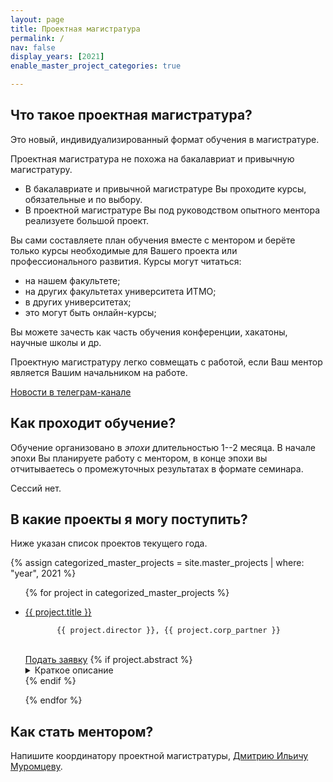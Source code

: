 ```yaml
---
layout: page
title: Проектная магистратура
permalink: /
nav: false
display_years: [2021]
enable_master_project_categories: true

---
```



## Что такое проектная магистратура?

Это новый, индивидуализированный формат обучения в магистратуре. 

Проектная магистратура не похожа на бакалавриат и привычную магистратуру. 

- В бакалавриате и привычной магистратуре Вы проходите курсы, обязательные и по выбору.
- В проектной магистратуре Вы под руководством опытного ментора реализуете большой проект. 

Вы сами составляете план обучения вместе с ментором и берёте только курсы необходимые для Вашего проекта или профессионального развития. 
Курсы могут читаться:

- на нашем факультете;
- на других факультетах университета ИТМО;
- в других университетах;
- это могут быть онлайн-курсы;

Вы можете зачесть как часть обучения конференции, хакатоны, научные школы и др.

Проектную магистратуру легко совмещать с работой, если Ваш ментор является Вашим начальником на работе.

[Новости в телеграм-канале](https://t.me/joinchat/6teCXCefCsZiNWMy)

## Как проходит обучение?


Обучение организовано в *эпохи* длительностью 1--2 месяца. В начале эпохи Вы
планируете работу с ментором, в конце эпохи вы отчитываетесь о промежуточных
результатах в формате семинара.

Сессий нет. 

## В какие проекты я могу поступить?

Ниже указан список проектов текущего года.

<div class="projects">
      {% assign categorized_master_projects = site.master_projects | where: "year", 2021 %}
        <ul>
          {% for project in categorized_master_projects %}
           <li> 
<p><a href="
           {% if project.external_url %}
           {{ project.external_url }}
           {% else %}
           {{ project.url }}
           {% endif %}
           "> {{ project.title }} </a> <br/>
           
           {{ project.director }}, {{ project.corp_partner }} 
<br/>

<a href="https://docs.google.com/forms/d/e/1FAIpQLScW6sl6FlzkGNSAG1z65UfKXzvOrKkaw-EvXLEvVyR6NErTnQ/viewform?usp=pp_url&entry.2019952408=%D0%94%D0%B0%D1%8E+%D1%81%D0%BE%D0%B3%D0%BB%D0%B0%D1%81%D0%B8%D0%B5+%D0%BD%D0%B0+%D0%BE%D0%B1%D1%80%D0%B0%D0%B1%D0%BE%D1%82%D0%BA%D1%83+%D0%BF%D0%B5%D1%80%D1%81%D0%BE%D0%BD%D0%B0%D0%BB%D1%8C%D0%BD%D1%8B%D1%85+%D0%B4%D0%B0%D0%BD%D0%BD%D1%8B%D1%85+%D0%BF%D0%BE+%D1%84%D0%BE%D1%80%D0%BC%D0%B5+https://itmo-cse.github.io/assets/pdf/consent.pdf&entry.1960136597={{ project.title }}"> 
Подать заявку</a>
           {% if project.abstract %}
      <details>
         <summary>Краткое описание</summary>
        {{ project.abstract }} 
         </details>
           {% endif %}

</p>
           </li>
          {% endfor %}
          </ul>


</div>

<!--
## Как подать заявку?

Отправьте заявку через [эту форму](https://forms.gle/QUMb2WqoMyLEEBBZ6) и мы свяжемся с Вами.
-->


## Как стать ментором?

Напишите координатору проектной магистратуры, [Дмитрию Ильичу Муромцеву]({{site.url}}/staff_members/mouromtsev).
